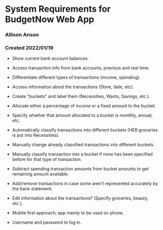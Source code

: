 # System Requirements for BudgetNow Web App
### Allison Anson
### Created 2022/01/19

- Show current bank account balances. 
- Access transaction info from bank accounts, previous and real time. 
- Differentiate different types of transactions (income, spending). 
- Access information about the transactions (Store, date, etc). 
- Create "buckets" and label them (Necessities, Wants, Savings, etc.).
- Allocate either a percentage of income or a fixed amount to the bucket. 
- Specify whether that amount allocated to a bucket is monthly, annual, etc. 
- Automatically classify transactions into different buckets (HEB groceries is put into Necessities). 
- Manually change already classified transactions into different buckets. 
- Manually classify transaction into a bucket if none has been specified before for that type of transaction. 
- Subtract spending transaction amounts from bucket amounts to get remaining amount available. 
- Add/remove transactions in case some aren't represented accurately by the bank statement. 
- Edit information about the transactions? (Specify groceries, beauty, etc.).

- Mobile first approach; app mainly to be used on phone. 
- Username and password to log in. 
